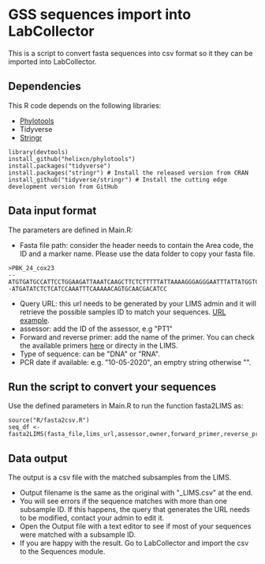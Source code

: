 # GSS sequences import into LabCollector 
This is a script to convert fasta sequences into csv format so it they can be imported into LabCollector.

## Dependencies

This R code depends on the following libraries:

* [Phylotools](https://github.com/helixcn/phylotools)
* Tidyverse
* [Stringr](https://stringr.tidyverse.org/)

```
library(devtools)
install_github("helixcn/phylotools")
install.packages("tidyverse")
install.packages("stringr") # Install the released version from CRAN
install_github("tidyverse/stringr") # Install the cutting edge development version from GitHub
```


## Data input format

The parameters are defined in Main.R:

* Fasta file path: consider the header needs to contain the Area code, the ID and a marker name. Please use the data folder to copy your fasta file.
```
>PBK_24_cox23
--ATGTGATGCCATTCCTGGAAGATTAAATCAAGCTTCTCTTTTTATTAAAAGGGAGGGAATTTATTATGGTCAATGCAGTGAAATTTGTGGTATTAATCATGGATTTATGCCTATAGTTGTAGAAGCTGTATCTTTACCTAACTATATTAACTGGATTTCGAATAAATTAAGCGAATAAATCTATGAGAATTTCATTTTTTCAATTCACGTTATTAGTTATTGTTTTCATAGTTCTTTTCAAATCTAATTTTCTAAATAATAAAACTTTAAGTAAATTTTTATCTGATTTTTCTAAAAAACTGGATAAATAACGAAAA--ATGATATCTCTCATCCAAATTTCAAAAACAGTGCAACGACATCC
```
* Query URL: this url needs to be generated by your LIMS admin and it will retrieve the possible samples ID to match your sequences.
[URL example](https://lab.sams.ac.uk/extra_modules/query_builder/api/index.php?action=runQuery&uid=1&token=4SYAYpUEBSVkR72xbNq5np0YMOJMeeEy).
* assessor: add the ID of the assessor, e.g "PT1"
* Forward and reverse primer: add the name of the primer. You can check the available primers [here](https://lab.sams.ac.uk/extra_modules/query_builder/api/index.php?action=runQuery&uid=1&token=XR7VQ8KuoctxlLZAO2xpqYxoA6JjhmoQ) or directy in the LIMS.
* Type of sequence: can be "DNA" or "RNA".
* PCR date if available: e.g. "10-05-2020", an emptry string otherwise "".

## Run the script to convert your sequences
Use the defined parameters in Main.R to run the function fasta2LIMS as:
```
source("R/fasta2csv.R")
seq_df <- fasta2LIMS(fasta_file,lims_url,assessor,owner,forward_primer,reverse_primer,type,pcr_date)
```

## Data output

The output is a csv file with the matched subsamples from the LIMS. 
* Output filename is the same as the original with "\_LIMS.csv" at the end. 
* You will see errors if the sequence matches with more than one subsample ID. If this happens, the query that generates the URL needs to be modified, contact your admin to edit it.
* Open the Output file with a text editor to see if most of your sequences were matched with a subsample ID.
* If you are happy with the result. Go to LabCollector and import the csv to the Sequences module.

